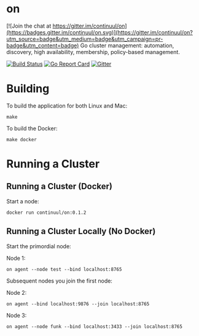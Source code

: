 # on

[![Join the chat at https://gitter.im/continuul/on](https://badges.gitter.im/continuul/on.svg)](https://gitter.im/continuul/on?utm_source=badge&utm_medium=badge&utm_campaign=pr-badge&utm_content=badge)
Go cluster management: automation, discovery, high availability, membership, policy-based management.

[![Build Status](https://travis-ci.org/continuul/on.svg?branch=master)](https://travis-ci.org/continuul/on)
[![Go Report Card](https://goreportcard.com/badge/github.com/continuul/on)](https://goreportcard.com/report/github.com/continuul/on)
[![Gitter](https://badges.gitter.im/continuul/on.svg)](https://gitter.im/continuul/on?utm_source=badge&utm_medium=badge&utm_campaign=pr-badge&utm_content=body_badge)

# Building

To build the application for both Linux and Mac:

```
make
```

To build the Docker:

```
make docker
```

# Running a Cluster

## Running a Cluster (Docker)

Start a node:

```
docker run continuul/on:0.1.2
```

## Running a Cluster Locally (No Docker)

Start the primordial node:

Node 1:

```
on agent --node test --bind localhost:8765
```

Subsequent nodes you join the first node:

Node 2:

```
on agent --bind localhost:9876 --join localhost:8765
```

Node 3:

```
on agent --node funk --bind localhost:3433 --join localhost:8765
```
